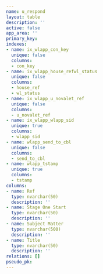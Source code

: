 ```yaml
---
name: u_respond
layout: table
description: ''
active: false
app_area: ''
primary_key: 
indexes:
- name: ix_wlapp_con_key
  unique: false
  columns:
  - con_key
- name: ix_wlapp_house_refwl_status
  unique: false
  columns:
  - house_ref
  - wl_status
- name: ix_wlapp_u_novalet_ref
  unique: false
  columns:
  - u_novalet_ref
- name: ix_wlapp_wlapp_sid
  unique: true
  columns:
  - wlapp_sid
- name: wlapp_send_to_cbl
  unique: false
  columns:
  - send_to_cbl
- name: wlapp_tstamp
  unique: true
  columns:
  - tstamp
columns:
- name: Ref
  type: nvarchar(50)
  description: ''
- name: Stage One Start
  type: nvarchar(50)
  description: ''
- name: Subject Matter
  type: nvarchar(500)
  description: ''
- name: Title
  type: nvarchar(50)
  description: ''
relations: []
pseudo_pk: 
---
```


